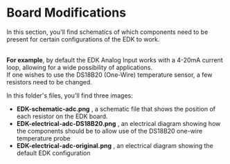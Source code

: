 # Board Modifications

In this section, you'll find schematics of which components need to be present for certain configurations of the EDK to work.

<br>__For example__, by default the EDK Analog Input works with a 4-20mA current loop, allowing for a wide possibility of applications.
<br>If one wishes to use the DS18B20 (One-Wire) temperature sensor, a few resistors need to be changed.

In this folder's files, you'll find three images:
* __EDK-schematic-adc.png__ , a schematic file that shows the position of each resistor on the EDK board.
* __EDK-electrical-adc-DS18B20.png__ , an electrical diagram showing how the components should be to allow use of the DS18B20 one-wire temperature probe
* __EDK-electrical-adc-original.png__ , an electrical diagram showing the default EDK configuration